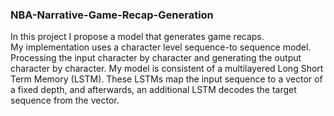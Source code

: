 <h3> NBA-Narrative-Game-Recap-Generation </h3>

In this project I propose a model that generates game recaps.  
My implementation uses a character level sequence-to sequence model. Processing the input character by character and 
generating the output character by character. My model is consistent of a multilayered Long Short Term Memory (LSTM). 
These LSTMs map the input sequence to a vector of a fixed depth, 
and afterwards, an additional LSTM decodes the target sequence from the vector. 





























